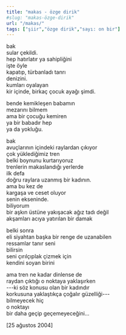 ```yaml
---
title: "makas - özge dirik"
#slug: "makas-özge-dirik"
url: "/makas/"
tags: ["şiir","özge dirik","sayı: on bir"]
---
```


bak  
sular çekildi.  
hep hatırlatır ya sahipliğini  
işte öyle  
kapatıp, türbanladı tanrı  
denizini.  
kumları oyalayan  
kir içinde, birkaç çocuk ayağı şimdi.

bende kemikleşen babamın  
mezarını bilmem  
ama bir çocuğu kemiren  
ya bir babadır hep  
ya da yokluğu.

bak  
avuçlarının içindeki raylardan çıkıyor  
çok yüklediğimiz tren  
belki boynunu kurtarıyoruz  
trenlerin makaslandığı yerlerde  
ilk defa  
doğru raylara uzanmış bir kadının.  
ama bu kez de  
kargaşa ve ceset oluyor  
senin ekseninde.  
biliyorum  
bir aşkın üstüne yakışacak ağız tadı değil  
akşamları acıya yatırılan bir damak

belki sonra  
eli siyahtan başka bir renge de uzanabilen  
ressamlar tanır seni  
bilirsin  
seni çırılçıplak çizmek için  
kendini soyan birini

ama tren ne kadar dinlense de  
raydan çıktığı o noktaya yaklaşırken  
---ki söz konusu olan bir kadındır  
korkusuna yaklaştıkça çoğalır güzelliği---  
bilmeyecek hiç  
o noktayı  
bir daha geçip geçemeyeceğini...

\[25 ağustos 2004\]

